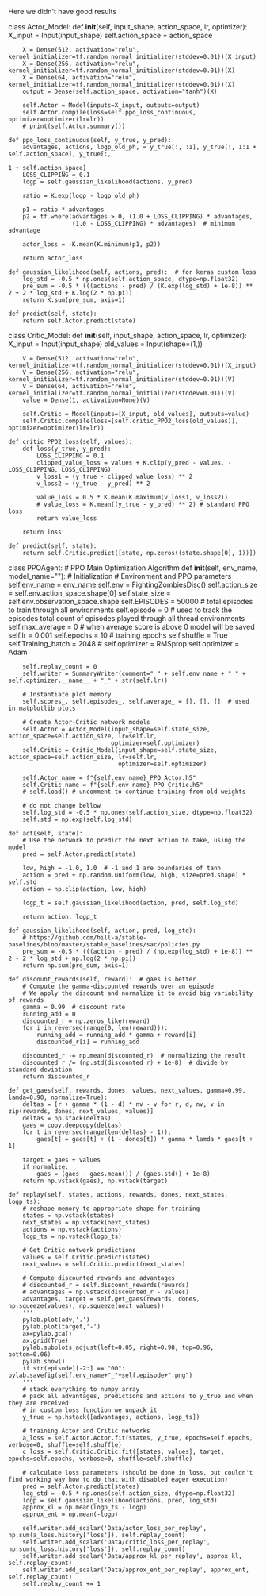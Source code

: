 Here we didn't have good results

class Actor_Model:
    def __init__(self, input_shape, action_space, lr, optimizer):
        X_input = Input(input_shape)
        self.action_space = action_space

        X = Dense(512, activation="relu", kernel_initializer=tf.random_normal_initializer(stddev=0.01))(X_input)
        X = Dense(256, activation="relu", kernel_initializer=tf.random_normal_initializer(stddev=0.01))(X)
        X = Dense(64, activation="relu", kernel_initializer=tf.random_normal_initializer(stddev=0.01))(X)
        output = Dense(self.action_space, activation="tanh")(X)

        self.Actor = Model(inputs=X_input, outputs=output)
        self.Actor.compile(loss=self.ppo_loss_continuous, optimizer=optimizer(lr=lr))
        # print(self.Actor.summary())

    def ppo_loss_continuous(self, y_true, y_pred):
        advantages, actions, logp_old_ph, = y_true[:, :1], y_true[:, 1:1 + self.action_space], y_true[:,
                                                                                               1 + self.action_space]
        LOSS_CLIPPING = 0.1
        logp = self.gaussian_likelihood(actions, y_pred)

        ratio = K.exp(logp - logp_old_ph)

        p1 = ratio * advantages
        p2 = tf.where(advantages > 0, (1.0 + LOSS_CLIPPING) * advantages,
                      (1.0 - LOSS_CLIPPING) * advantages)  # minimum advantage

        actor_loss = -K.mean(K.minimum(p1, p2))

        return actor_loss

    def gaussian_likelihood(self, actions, pred):  # for keras custom loss
        log_std = -0.5 * np.ones(self.action_space, dtype=np.float32)
        pre_sum = -0.5 * (((actions - pred) / (K.exp(log_std) + 1e-8)) ** 2 + 2 * log_std + K.log(2 * np.pi))
        return K.sum(pre_sum, axis=1)

    def predict(self, state):
        return self.Actor.predict(state)


class Critic_Model:
    def __init__(self, input_shape, action_space, lr, optimizer):
        X_input = Input(input_shape)
        old_values = Input(shape=(1,))

        V = Dense(512, activation="relu", kernel_initializer=tf.random_normal_initializer(stddev=0.01))(X_input)
        V = Dense(256, activation="relu", kernel_initializer=tf.random_normal_initializer(stddev=0.01))(V)
        V = Dense(64, activation="relu", kernel_initializer=tf.random_normal_initializer(stddev=0.01))(V)
        value = Dense(1, activation=None)(V)

        self.Critic = Model(inputs=[X_input, old_values], outputs=value)
        self.Critic.compile(loss=[self.critic_PPO2_loss(old_values)], optimizer=optimizer(lr=lr))

    def critic_PPO2_loss(self, values):
        def loss(y_true, y_pred):
            LOSS_CLIPPING = 0.1
            clipped_value_loss = values + K.clip(y_pred - values, -LOSS_CLIPPING, LOSS_CLIPPING)
            v_loss1 = (y_true - clipped_value_loss) ** 2
            v_loss2 = (y_true - y_pred) ** 2

            value_loss = 0.5 * K.mean(K.maximum(v_loss1, v_loss2))
            # value_loss = K.mean((y_true - y_pred) ** 2) # standard PPO loss
            return value_loss

        return loss

    def predict(self, state):
        return self.Critic.predict([state, np.zeros((state.shape[0], 1))])


class PPOAgent:
    # PPO Main Optimization Algorithm
    def __init__(self, env_name, model_name=""):
        # Initialization
        # Environment and PPO parameters
        self.env_name = env_name
        self.env = FightingZombiesDisc()
        self.action_size = self.env.action_space.shape[0]
        self.state_size = self.env.observation_space.shape
        self.EPISODES = 50000  # total episodes to train through all environments
        self.episode = 0  # used to track the episodes total count of episodes played through all thread environments
        self.max_average = 0  # when average score is above 0 model will be saved
        self.lr = 0.001
        self.epochs = 10  # training epochs
        self.shuffle = True
        self.Training_batch = 2048
        # self.optimizer = RMSprop
        self.optimizer = Adam

        self.replay_count = 0
        self.writer = SummaryWriter(comment="_" + self.env_name + "_" + self.optimizer.__name__ + "_" + str(self.lr))

        # Instantiate plot memory
        self.scores_, self.episodes_, self.average_ = [], [], []  # used in matplotlib plots

        # Create Actor-Critic network models
        self.Actor = Actor_Model(input_shape=self.state_size, action_space=self.action_size, lr=self.lr,
                                 optimizer=self.optimizer)
        self.Critic = Critic_Model(input_shape=self.state_size, action_space=self.action_size, lr=self.lr,
                                   optimizer=self.optimizer)

        self.Actor_name = f"{self.env_name}_PPO_Actor.h5"
        self.Critic_name = f"{self.env_name}_PPO_Critic.h5"
        # self.load() # uncomment to continue training from old weights

        # do not change bellow
        self.log_std = -0.5 * np.ones(self.action_size, dtype=np.float32)
        self.std = np.exp(self.log_std)

    def act(self, state):
        # Use the network to predict the next action to take, using the model
        pred = self.Actor.predict(state)

        low, high = -1.0, 1.0  # -1 and 1 are boundaries of tanh
        action = pred + np.random.uniform(low, high, size=pred.shape) * self.std
        action = np.clip(action, low, high)

        logp_t = self.gaussian_likelihood(action, pred, self.log_std)

        return action, logp_t

    def gaussian_likelihood(self, action, pred, log_std):
        # https://github.com/hill-a/stable-baselines/blob/master/stable_baselines/sac/policies.py
        pre_sum = -0.5 * (((action - pred) / (np.exp(log_std) + 1e-8)) ** 2 + 2 * log_std + np.log(2 * np.pi))
        return np.sum(pre_sum, axis=1)

    def discount_rewards(self, reward):  # gaes is better
        # Compute the gamma-discounted rewards over an episode
        # We apply the discount and normalize it to avoid big variability of rewards
        gamma = 0.99  # discount rate
        running_add = 0
        discounted_r = np.zeros_like(reward)
        for i in reversed(range(0, len(reward))):
            running_add = running_add * gamma + reward[i]
            discounted_r[i] = running_add

        discounted_r -= np.mean(discounted_r)  # normalizing the result
        discounted_r /= (np.std(discounted_r) + 1e-8)  # divide by standard deviation
        return discounted_r

    def get_gaes(self, rewards, dones, values, next_values, gamma=0.99, lamda=0.90, normalize=True):
        deltas = [r + gamma * (1 - d) * nv - v for r, d, nv, v in zip(rewards, dones, next_values, values)]
        deltas = np.stack(deltas)
        gaes = copy.deepcopy(deltas)
        for t in reversed(range(len(deltas) - 1)):
            gaes[t] = gaes[t] + (1 - dones[t]) * gamma * lamda * gaes[t + 1]

        target = gaes + values
        if normalize:
            gaes = (gaes - gaes.mean()) / (gaes.std() + 1e-8)
        return np.vstack(gaes), np.vstack(target)

    def replay(self, states, actions, rewards, dones, next_states, logp_ts):
        # reshape memory to appropriate shape for training
        states = np.vstack(states)
        next_states = np.vstack(next_states)
        actions = np.vstack(actions)
        logp_ts = np.vstack(logp_ts)

        # Get Critic network predictions
        values = self.Critic.predict(states)
        next_values = self.Critic.predict(next_states)

        # Compute discounted rewards and advantages
        # discounted_r = self.discount_rewards(rewards)
        # advantages = np.vstack(discounted_r - values)
        advantages, target = self.get_gaes(rewards, dones, np.squeeze(values), np.squeeze(next_values))
        '''
        pylab.plot(adv,'.')
        pylab.plot(target,'-')
        ax=pylab.gca()
        ax.grid(True)
        pylab.subplots_adjust(left=0.05, right=0.98, top=0.96, bottom=0.06)
        pylab.show()
        if str(episode)[-2:] == "00": pylab.savefig(self.env_name+"_"+self.episode+".png")
        '''
        # stack everything to numpy array
        # pack all advantages, predictions and actions to y_true and when they are received
        # in custom loss function we unpack it
        y_true = np.hstack([advantages, actions, logp_ts])

        # training Actor and Critic networks
        a_loss = self.Actor.Actor.fit(states, y_true, epochs=self.epochs, verbose=0, shuffle=self.shuffle)
        c_loss = self.Critic.Critic.fit([states, values], target, epochs=self.epochs, verbose=0, shuffle=self.shuffle)

        # calculate loss parameters (should be done in loss, but couldn't find working way how to do that with disabled eager execution)
        pred = self.Actor.predict(states)
        log_std = -0.5 * np.ones(self.action_size, dtype=np.float32)
        logp = self.gaussian_likelihood(actions, pred, log_std)
        approx_kl = np.mean(logp_ts - logp)
        approx_ent = np.mean(-logp)

        self.writer.add_scalar('Data/actor_loss_per_replay', np.sum(a_loss.history['loss']), self.replay_count)
        self.writer.add_scalar('Data/critic_loss_per_replay', np.sum(c_loss.history['loss']), self.replay_count)
        self.writer.add_scalar('Data/approx_kl_per_replay', approx_kl, self.replay_count)
        self.writer.add_scalar('Data/approx_ent_per_replay', approx_ent, self.replay_count)
        self.replay_count += 1